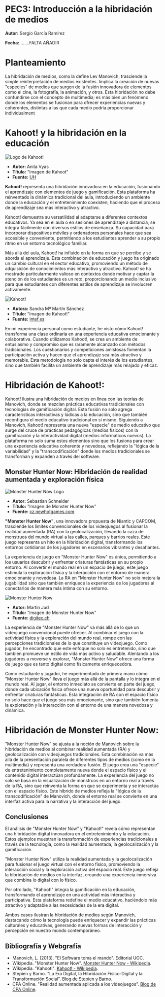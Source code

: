 # PEC3: Introducción a la hibridación de medios 

**Autor:** Sergio García Ramírez 

**Fecha:** .......FALTA AÑADIR


# Planteamiento
La hibridación de medios, como la define Lev Manovich, trasciende la simple reinterpretación de medios existentes. Implica la creación de nuevas "especies" de medios que surgen de la fusión innovadora de elementos como el cine, la fotografía, la animación, y otros. Esta hibridación no debe confundirse con el concepto de multimedia; es más bien un fenómeno donde los elementos se fusionan para ofrecer experiencias nuevas y coherentes, distintas a las que cada medio podría proporcionar individualment

# Kahoot! y la hibridación en la educación

![Logo de Kahoot!](https://venturebeat.com/wp-content/uploads/2017/07/kahoot.png?fit=1132%2C601&strip=all)
  - **Autor:** Anita Vyas
  - **Título:** "Imagen de Kahoot"
  - **Fuente:** [UH](https://www.instruction.uh.edu/2018/12/18/active-learning-with-kahoot/)

**Kahoot!** representa una hibridación innovadora en la educación, fusionando el aprendizaje con elementos de juego y gamificación. Esta plataforma ha reinventado la dinámica tradicional del aula, introduciendo un ambiente donde la educación y el entretenimiento coexisten, haciendo que el proceso de aprendizaje sea más interactivo y atractivo.

Kahoot! demuestra su versatilidad al adaptarse a diferentes contextos educativos. Ya sea en el aula o en sesiones de aprendizaje a distancia, se integra fácilmente con diversos estilos de enseñanza. Su capacidad para incorporar dispositivos móviles y ordenadores personales hace que sea accesible y conveniente, permitiendo a los estudiantes aprender a su propio ritmo en un entorno tecnológico familiar.

Más allá del aula, Kahoot! ha influido en la forma en que se percibe y se aborda el aprendizaje. Esta combinación de educación y juego ha originado un cambio cultural en el sector educativo, promoviendo un método de adquisición de conocimientos más interactivo y atractivo. Kahoot! se ha mostrado particularmente valioso en contextos donde motivar y captar la atención de los estudiantes es un reto, proporcionando un medio inclusivo para que estudiantes con diferentes estilos de aprendizaje se involucren activamente.

![Kahoot!](https://intef.es/wp-content/uploads/2019/11/kahoot_11.jpg)
  - **Autora:** Sandra Mª Martín Sánchez
  - **Título:** "Imagen de Kahoot!"
  - **Fuente:** [intef.es](https://intef.es/wp-content/uploads/2019/11/kahoot_11.jpg)

En mi experiencia personal como estudiante, he visto cómo Kahoot! transforma una clase ordinaria en una experiencia educativa emocionante y colaborativa. Cuando utilizamos Kahoot!, se crea un ambiente de entusiasmo y compromiso que es raramente alcanzado con métodos tradicionales. Los cuestionarios y competiciones amistosas fomentan la participación activa y hacen que el aprendizaje sea más atractivo y memorable. Esta metodología no solo capta el interés de los estudiantes, sino que también facilita un ambiente de aprendizaje más relajado y eficaz.

# Hibridación de Kahoot!:
Kahoot! ilustra una hibridación de medios en línea con las teorías de Manovich, donde se mezclan prácticas educativas tradicionales con tecnologías de gamificación digital. Esta fusión no solo agrega características interactivas y lúdicas a la educación, sino que también reconfigura el medio educativo tradicional en sí mismo. Siguiendo a Manovich, Kahoot! representa una nueva "especie" de medio educativo que surge del cruce de prácticas pedagógicas (medios físicos) con la gamificación y la interactividad digital (medios informáticos nuevos). La plataforma no solo suma estos elementos sino que los fusiona para crear una experiencia educativa coherente y novedosa, reflejando la "lógica de la variabilidad" y la "transcodificación" donde los medios tradicionales se transforman y expanden a través del software.

## Monster Hunter Now: Hibridación de realidad aumentada y exploración física
![Monster Hunter Now Logo](https://img.newhotgames.com/544545682/446544919_3.jpg)
  - **Autor:** Sebastian Schneider
  - **Título:** "Imagen de Monster Hunter Now"
  - **Fuente:** [cz.newhotgames.com](https://cz.newhotgames.com/monster-hunter-now-jak-pouzivat-doporucujici-kody/)

**"Monster Hunter Now"**, una innovadora propuesta de Niantic y CAPCOM, trasciende los límites convencionales de los videojuegos al fusionar la realidad aumentada (RA) con la geolocalización, llevando la caza de monstruos del mundo virtual a las calles, parques y barrios reales. Este juego representa un hito en la hibridación digital, transformando los entornos cotidianos de los jugadores en escenarios vibrantes y desafiantes.

La experiencia de juego en "Monster Hunter Now" es única, permitiendo a los usuarios descubrir y enfrentar criaturas fantásticas en su propio entorno. Al convertir el mundo real en un espacio de juego, este juego estimula la exploración física y la interacción con el entorno de manera emocionante y novedosa. La RA en "Monster Hunter Now" no solo mejora la jugabilidad sino que también enriquece la experiencia de los jugadores al conectarlos de manera más íntima con su entorno.

![Monster Hunter Now](https://www.digitec.ch/im/Files/7/4/9/9/4/8/5/1/Monster_Hunter_Now_Preview_1_2_3.png?impolicy=PictureComponent&resizeWidth=800&resizeHeight=501)
  - **Autor:** Martin Jud
  - **Título:** "Imagen de Monster Hunter Now"
  - **Fuente:** [digitec.ch](https://www.digitec.ch/en/page/monster-hunter-now-ar-game-from-niantic-coming-in-september-27378)

La experiencia de "Monster Hunter Now" va más allá de lo que un videojuego convencional puede ofrecer. Al combinar el juego con la actividad física y la exploración del mundo real, rompe con las percepciones tradicionales de lo que constituye un videojuego. Como jugador, he encontrado que este enfoque no solo es entretenido, sino que también promueve un estilo de vida más activo y saludable. Alentando a los jugadores a moverse y explorar, "Monster Hunter Now" ofrece una forma de juego que es tanto digital como físicamente enriquecedora.

Como estudiante y jugador, he experimentado de primera mano cómo "Monster Hunter Now" lleva el juego más allá de la pantalla y lo integra en el mundo real. Al jugar, el entorno inmediato se convierte en parte del juego, donde cada ubicación física ofrece una nueva oportunidad para descubrir y enfrentar criaturas fantásticas. Esta integración de RA con el espacio físico no solo hace que el juego sea más emocionante, sino que también fomenta la exploración y la interacción con el entorno de una manera novedosa y dinámica.

# Hibridación de Monster Hunter Now:
"Monster Hunter Now" se ajusta a la noción de Manovich sobre la hibridación de medios al combinar realidad aumentada (RA) y geolocalización con videojuegos tradicionales. Esta combinación va más allá de la presentación paralela de diferentes tipos de medios (como en la multimedia) y representa una verdadera fusión. El juego crea una "especie" de entretenimiento completamente nueva donde el espacio físico y el contenido digital interactúan profundamente. La experiencia del juego no solo se basa en la visualización de monstruos en un entorno real a través de la RA, sino que reinventa la forma en que se experimenta y se interactúa con el espacio físico. Este híbrido de medios refleja la "lógica de la transcodificación" de Manovich, donde el entorno real se convierte en una interfaz activa para la narrativa y la interacción del juego.

## Conclusiones

El análisis de "Monster Hunter Now" y "Kahoot!" revela cómo representan una hibridación digital innovadora en el entretenimiento y la educación. Estos ejemplos muestran la transformación de experiencias tradicionales a través de la tecnología, como la realidad aumentada, la geolocalización y la gamificación.

"Monster Hunter Now" utiliza la realidad aumentada y la geolocalización para fusionar el juego virtual con el entorno físico, promoviendo la interacción social y la exploración activa del espacio real. Este juego refleja la hibridación de medios en la interfaz, creando una experiencia inmersiva que combina lo digital con lo físico.

Por otro lado, "Kahoot!" integra la gamificación en la educación, transformando el aprendizaje en una actividad más interactiva y participativa. Esta plataforma redefine el medio educativo, haciéndolo más atractivo y adaptable a las necesidades de la era digital.

Ambos casos ilustran la hibridación de medios según Manovich, destacando cómo la tecnología puede enriquecer y expandir las prácticas culturales y educativas, generando nuevas formas de interacción y percepción en nuestro mundo contemporáneo.

## Bibliografía y Webgrafía

- Manovich, L. (2013). "El Software toma el mando". Editorial UOC.
- Wikipedia. "Monster Hunter Now". [Monster Hunter Now - Wikipedia](https://es.wikipedia.org/wiki/Monster_Hunter_Now).
- Wikipedia. "Kahoot!". [Kahoot! - Wikipedia](https://es.wikipedia.org/wiki/Kahoot!).
- Stepien y Barno. "La Era Digital, la Hibridación Físico-Digital y la Transformación Social". [Blog de Stepien y Barno](https://stepienybarno.es/blog/2017/02/20/la-era-digital-la-hibridacion-fisico-digital-y-la-transformacion-social/).
- CPA Online. "Realidad aumentada aplicada a los videojuegos". [Blog de CPA Online](https://www.cpaonline.es/blog/videojuegos-animacion/realidad-aumentada-aplicada-a-los-videojuegos/).
